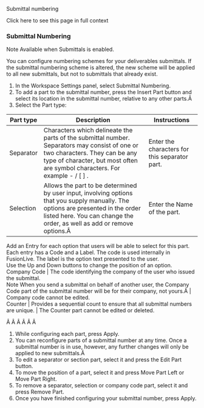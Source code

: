 Submittal numbering

Click here to see this page in full context

###  Submittal Numbering

Note  Available when Submittals is enabled.

You can configure numbering schemes for your deliverables submittals. If the
submittal numbering scheme is altered, the new scheme will be applied to all
new submittals, but not to submittals that already exist.

  1. In the Workspace Settings panel, select Submittal Numbering. 
  2. To add a part to the submittal number, press the Insert Part button and select its location in the submittal number, relative to any other parts.Â 
  3. Select the Part type: 

Part type  |  Description  |  Instructions   
---|---|---  
Separator  |  Characters which delineate the parts of the submittal number. Separators may consist of one or two characters. They can be any type of character, but most often are symbol characters. For example - / [ ] .  |  Enter the characters for this separator part.   
Selection  |  Allows the part to be determined by user input, involving options that you supply manually. The options are presented in the order listed here. You can change the order, as well as add or remove options.Â  |  Enter the Name of the part.   
Add an Entry for each option that users will be able to select for this part.
Each entry has a Code and a Label. The code is used internally in FusionLive.
The label is the option text presented to the user.  
Use the Up and Down buttons to change the position of an option.  
Company Code  |  The code identifying the company of the user who issued the submittal.   
Note  When you send a submittal on behalf of another user, the Company Code part of the submittal number will be for their company, not yours.Â  |  Company code cannot be edited.   
Counter  |  Provides a sequential count to ensure that all submittal numbers are unique.  |  The Counter part cannot be edited or deleted.   
  
Â Â Â Â Â Â

  1. While configuring each part, press Apply. 
  2. You can reconfigure parts of a submittal number at any time. Once a submittal number is in use, however, any further changes will only be applied to new submittals.Â 
  3. To edit a separator or section part, select it and press the Edit Part button. 
  4. To move the position of a part, select it and press Move Part Left or Move Part Right. 
  5. To remove a separator, selection or company code part, select it and press Remove Part. 
  6. Once you have finished configuring your submittal number, press Apply. 

